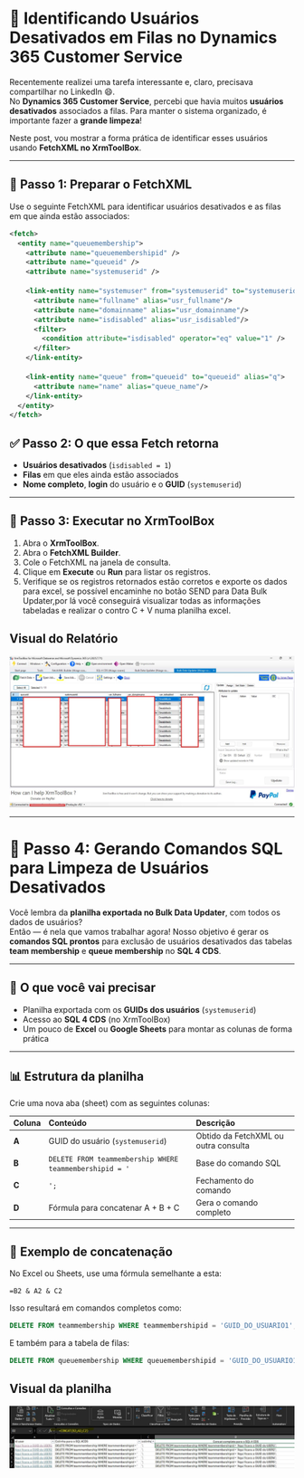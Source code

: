 # 🧹 Identificando Usuários Desativados em Filas no Dynamics 365 Customer Service

Recentemente realizei uma tarefa interessante e, claro, precisava compartilhar no LinkedIn 😄.  
No **Dynamics 365 Customer Service**, percebi que havia muitos **usuários desativados** associados a filas. Para manter o sistema organizado, é importante fazer a **grande limpeza**!

Neste post, vou mostrar a forma prática de identificar esses usuários usando **FetchXML no XrmToolBox**.

---

## 🔹 Passo 1: Preparar o FetchXML

Use o seguinte FetchXML para identificar usuários desativados e as filas em que ainda estão associados:

```xml
<fetch>
  <entity name="queuemembership">
    <attribute name="queuemembershipid" />
    <attribute name="queueid" />
    <attribute name="systemuserid" />

    <link-entity name="systemuser" from="systemuserid" to="systemuserid" alias="usr">
      <attribute name="fullname" alias="usr_fullname"/>
      <attribute name="domainname" alias="usr_domainname"/>
      <attribute name="isdisabled" alias="usr_isdisabled"/>
      <filter>
        <condition attribute="isdisabled" operator="eq" value="1" />
      </filter>
    </link-entity>

    <link-entity name="queue" from="queueid" to="queueid" alias="q">
      <attribute name="name" alias="queue_name"/>
    </link-entity>
  </entity>
</fetch>
```

## ✅ Passo 2: O que essa Fetch retorna

- **Usuários desativados** (`isdisabled = 1`)  
- **Filas** em que eles ainda estão associados  
- **Nome completo**, **login** do usuário e o **GUID** (`systemuserid`)

---

## 🔹 Passo 3: Executar no XrmToolBox

1. Abra o **XrmToolBox**.  
2. Abra o **FetchXML Builder**.  
3. Cole o FetchXML na janela de consulta.  
4. Clique em **Execute** ou **Run** para listar os registros.  
5. Verifique se os registros retornados estão corretos e exporte os dados para excel, se possível encaminhe no botão SEND para Data Bulk Updater,por lá você conseguirá visualizar todas as informações tabeladas e realizar o contro C + V numa planilha excel.

## Visual do Relatório

![DadosDataBulk](../imagens/xrmtoolbox-resultadofetch.png)

---

# 🧩 Passo 4: Gerando Comandos SQL para Limpeza de Usuários Desativados

Você lembra da **planilha exportada no Bulk Data Updater**, com todos os dados de usuários?  
Então — é nela que vamos trabalhar agora! Nosso objetivo é gerar os **comandos SQL prontos** para exclusão de usuários desativados das tabelas **team membership** e **queue membership** no **SQL 4 CDS**.

---

## 🧠 O que você vai precisar

- Planilha exportada com os **GUIDs dos usuários** (`systemuserid`)  
- Acesso ao **SQL 4 CDS** (no XrmToolBox)  
- Um pouco de **Excel** ou **Google Sheets** para montar as colunas de forma prática  

---

## 📊 Estrutura da planilha

Crie uma nova aba (sheet) com as seguintes colunas:

| Coluna | Conteúdo | Descrição |
|:-------|:----------|:-----------|
| **A** | GUID do usuário (`systemuserid`) | Obtido da FetchXML ou outra consulta |
| **B** | `DELETE FROM teammembership WHERE teammembershipid = '` | Base do comando SQL |
| **C** | `';` | Fechamento do comando |
| **D** | Fórmula para concatenar A + B + C | Gera o comando completo |

---

## 🧮 Exemplo de concatenação

No Excel ou Sheets, use uma fórmula semelhante a esta:

```excel
=B2 & A2 & C2
```
Isso resultará em comandos completos como:

```sql
DELETE FROM teammembership WHERE teammembershipid = 'GUID_DO_USUARIO1';
```

E também para a tabela de filas:

```sql
DELETE FROM queuemembership WHERE queuemembershipid = 'GUID_DO_USUARIO1';
```

## Visual da planilha

![PlanilhaExcel](../imagens/planilhaexcel-concat.png)

